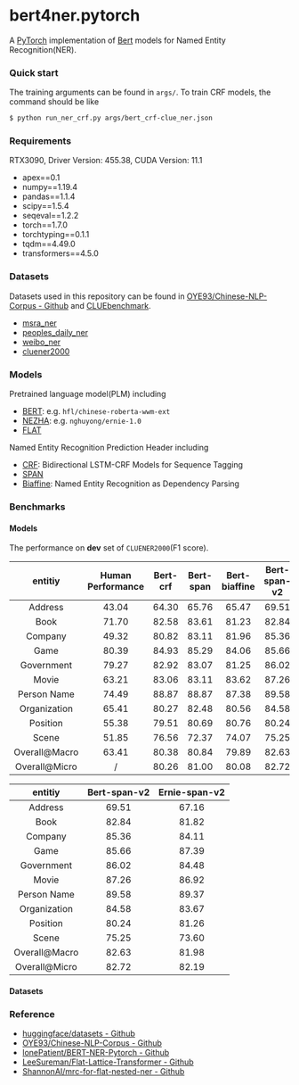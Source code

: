 # bert4ner.pytorch
A [PyTorch](https://pytorch.org/) implementation of [Bert](https://arxiv.org/abs/1706.03762) models for Named Entity Recognition(NER).

### Quick start

The training arguments can be found in `args/`. To train CRF models, the command should be like
``` sh
$ python run_ner_crf.py args/bert_crf-clue_ner.json
```

### Requirements

RTX3090, Driver Version: 455.38, CUDA Version: 11.1
- apex==0.1
- numpy==1.19.4
- pandas==1.1.4
- scipy==1.5.4
- seqeval==1.2.2
- torch==1.7.0
- torchtyping==0.1.1
- tqdm==4.49.0
- transformers==4.5.0

### Datasets

Datasets used in this repository can be found in [OYE93/Chinese-NLP-Corpus - Github](https://github.com/OYE93/Chinese-NLP-Corpus) and [CLUEbenchmark](https://github.com/CLUEbenchmark/).

- [msra_ner](https://github.com/OYE93/Chinese-NLP-Corpus/tree/master/NER/MSRA)
- [peoples_daily_ner](https://github.com/OYE93/Chinese-NLP-Corpus/tree/master/NER/People's%20Daily)
- [weibo_ner](https://github.com/OYE93/Chinese-NLP-Corpus/tree/master/NER/Weibo)
- [cluener2000](https://www.cluebenchmarks.com/dataSet_search_modify.html?keywords=cluener2000)

### Models

Pretrained language model(PLM) including
- [BERT](https://arxiv.org/abs/1706.03762): e.g. `hfl/chinese-roberta-wwm-ext`
- [NEZHA](https://arxiv.org/abs/1909.00204): e.g. `nghuyong/ernie-1.0`
- [FLAT](https://arxiv.org/abs/2004.11795)

Named Entity Recognition Prediction Header including
- [CRF](https://arxiv.org/abs/1508.01991): Bidirectional LSTM-CRF Models for Sequence Tagging
- [SPAN]()
- [Biaffine](https://arxiv.org/abs/2005.07150): Named Entity Recognition as Dependency Parsing
<!-- - [MRC-modified](https://arxiv.org/abs/1910.11476): A Unified MRC Framework for Named Entity Recognition -->

### Benchmarks

#### Models

The performance on **dev** set of `CLUENER2000`(F1 score).

| entitiy       | Human Performance | Bert-crf | Bert-span | Bert-biaffine | Bert-span-v2 |
|:-------------:|:-----:|:-----:|:-----:|:-----:|:-----:|
| Address       | 43.04 | 64.30 | 65.76 | 65.47 | 69.51 |
| Book          | 71.70 | 82.58 | 83.61 | 81.23 | 82.84 |
| Company       | 49.32 | 80.82 | 83.11 | 81.96 | 85.36 |
| Game          | 80.39 | 84.93 | 85.29 | 84.06 | 85.66 |
| Government    | 79.27 | 82.92 | 83.07 | 81.25 | 86.02 |
| Movie         | 63.21 | 83.06 | 83.11 | 83.62 | 87.26 |
| Person Name   | 74.49 | 88.87 | 88.87 | 87.38 | 89.58 |
| Organization  | 65.41 | 80.27 | 82.48 | 80.56 | 84.58 |
| Position      | 55.38 | 79.51 | 80.69 | 80.76 | 80.24 |
| Scene         | 51.85 | 76.56 | 72.37 | 74.07 | 75.25 |
| Overall@Macro | 63.41 | 80.38 | 80.84 | 79.89 | 82.63 |
| Overall@Micro | /     | 80.26 | 81.00 | 80.08 | 82.72 |

| entitiy       | Bert-span-v2 | Ernie-span-v2 | 
|:-------------:|:-----:|:-----:|
| Address       | 69.51 | 67.16 |
| Book          | 82.84 | 81.82 |
| Company       | 85.36 | 84.11 |
| Game          | 85.66 | 87.39 |
| Government    | 86.02 | 84.48 |
| Movie         | 87.26 | 86.92 |
| Person Name   | 89.58 | 89.37 |
| Organization  | 84.58 | 83.67 |
| Position      | 80.24 | 81.26 |
| Scene         | 75.25 | 73.60 |
| Overall@Macro | 82.63 | 81.98 |
| Overall@Micro | 82.72 | 82.19 |



#### Datasets

### Reference

- [huggingface/datasets - Github](https://github.com/huggingface/datasets)
- [OYE93/Chinese-NLP-Corpus - Github](https://github.com/OYE93/Chinese-NLP-Corpus)
- [lonePatient/BERT-NER-Pytorch - Github](https://github.com/lonePatient/BERT-NER-Pytorch)
- [LeeSureman/Flat-Lattice-Transformer - Github](https://github.com/LeeSureman/Flat-Lattice-Transformer)
- [ShannonAI/mrc-for-flat-nested-ner - Github](https://github.com/ShannonAI/mrc-for-flat-nested-ner)